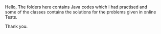 Hello,
The folders here contains Java codes which i had practised and some of the classes contains the solutions for the problems given in online Tests.

Thank you.
